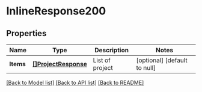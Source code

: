 # InlineResponse200

## Properties
Name | Type | Description | Notes
------------ | ------------- | ------------- | -------------
**Items** | [**[]ProjectResponse**](ProjectResponse.md) | List of project | [optional] [default to null]

[[Back to Model list]](../README.md#documentation-for-models) [[Back to API list]](../README.md#documentation-for-api-endpoints) [[Back to README]](../README.md)

